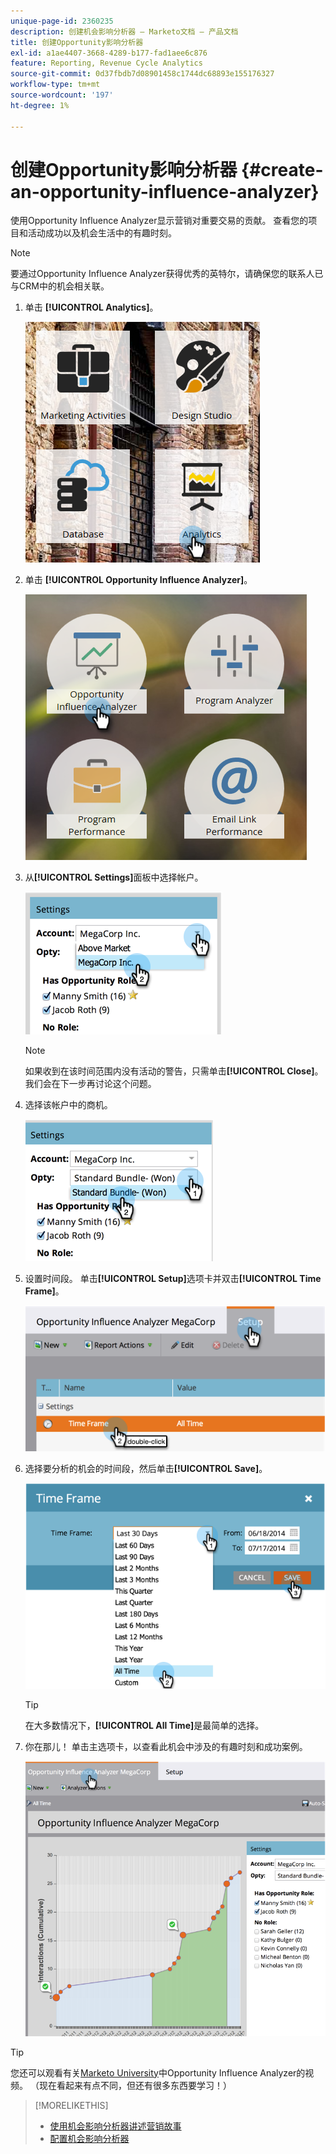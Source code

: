 ```yaml
---
unique-page-id: 2360235
description: 创建机会影响分析器 — Marketo文档 — 产品文档
title: 创建Opportunity影响分析器
exl-id: a1ae4407-3668-4289-b177-fad1aee6c876
feature: Reporting, Revenue Cycle Analytics
source-git-commit: 0d37fbdb7d08901458c1744dc68893e155176327
workflow-type: tm+mt
source-wordcount: '197'
ht-degree: 1%

---
```


# 创建Opportunity影响分析器 {#create-an-opportunity-influence-analyzer}

使用Opportunity Influence Analyzer显示营销对重要交易的贡献。 查看您的项目和活动成功以及机会生活中的有趣时刻。

>[!NOTE]
>
>要通过Opportunity Influence Analyzer获得优秀的英特尔，请确保您的联系人已与CRM中的机会相关联。

1. 单击 **[!UICONTROL Analytics]**。

   ![](assets/analytics.png)

1. 单击 **[!UICONTROL Opportunity Influence Analyzer]**。

   ![](assets/two.png)

1. 从&#x200B;**[!UICONTROL Settings]**&#x200B;面板中选择帐户。

   ![](assets/image2014-9-17-8-3a56-3a32.png)

   >[!NOTE]
   >
   >如果收到在该时间范围内没有活动的警告，只需单击&#x200B;**[!UICONTROL Close]**。 我们会在下一步再讨论这个问题。

1. 选择该帐户中的商机。

   ![](assets/image2014-9-17-8-3a56-3a48.png)

1. 设置时间段。 单击&#x200B;**[!UICONTROL Setup]**&#x200B;选项卡并双击&#x200B;**[!UICONTROL Time Frame]**。

   ![](assets/image2014-9-17-8-3a57-3a17.png)

1. 选择要分析的机会的时间段，然后单击&#x200B;**[!UICONTROL Save]**。

   ![](assets/image2014-9-17-8-3a57-3a27.png)

   >[!TIP]
   >
   >
   >在大多数情况下，**[!UICONTROL All Time]**&#x200B;是最简单的选择。

1. 你在那儿！ 单击主选项卡，以查看此机会中涉及的有趣时刻和成功案例。

   ![](assets/image2014-9-17-8-3a57-3a42.png)

>[!TIP]
>
>您还可以观看有关[Marketo University](https://learn.marketo.com)中Opportunity Influence Analyzer的视频。 （现在看起来有点不同，但还有很多东西要学习！）

>[!MORELIKETHIS]
>
>* [使用机会影响分析器讲述营销故事](/help/marketo/product-docs/reporting/revenue-cycle-analytics/opportunity-influence-analyzer/tell-the-marketing-story-with-an-opportunity-influence-analyzer.md)
>* [配置机会影响分析器](/help/marketo/product-docs/reporting/revenue-cycle-analytics/opportunity-influence-analyzer/configure-an-opportunity-influence-analyzer.md)
